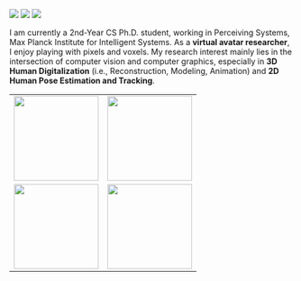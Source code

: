 [![](https://img.shields.io/badge/website-orange?&style=for-the-badge&logo=Google%20chrome&logoColor=white)](https://xiuyuliang.cn/)
[![](https://img.shields.io/badge/googlescholar-%234285F4.svg?&style=for-the-badge&logo=google-scholar&logoColor=white)](https://scholar.google.com.hk/citations?hl=zh-CN&user=9zAA9rQAAAAJ)
![](https://img.shields.io/twitter/follow/yuliangxiu?style=social)

I am currently a 2nd-Year CS Ph.D. student, working in Perceiving Systems, Max Planck Institute for Intelligent Systems. As a **virtual avatar researcher**, I enjoy playing with pixels and voxels. My research interest mainly lies in the intersection of computer vision and computer graphics, especially in **3D Human Digitalization** (i.e., Reconstruction, Modeling, Animation) and **2D Human Pose Estimation and Tracking**.

<!-- ![](https://github-readme-stats-one-bice.vercel.app/api?username=yuliangxiu&show_icons=true&include_all_commits=true&count_private=true&role=OWNER,ORGANIZATION_MEMBER,COLLABORATOR) -->

<table style="margin-left:auto; margin-right:auto;">
  <tr>
    <td><img src="https://user-images.githubusercontent.com/7944350/153691460-5157b0f9-5026-4ae3-8c29-72e83271786b.gif" height=150px></td>
    <td><img src="https://user-images.githubusercontent.com/7944350/153691473-651f5c22-582e-4d98-9bfe-83574bd31af4.gif" height=150px></td>
  </tr>
  <tr>
    <td><img src="https://user-images.githubusercontent.com/7944350/153691477-aad7064b-a36c-4d73-bb03-95d01bc08e13.gif" height=150px></td>
    <td><img src="https://user-images.githubusercontent.com/7944350/153691479-4186d4a8-b11a-4aee-9ae7-082f7dabb318.gif" height=150px></td>
  </tr>
</table>
